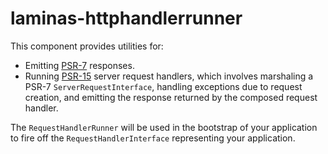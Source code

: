 # laminas-httphandlerrunner

This component provides  utilities for:

- Emitting [PSR-7](https://www.php-fig.org/psr/psr-7) responses.
- Running [PSR-15](https://www.php-fig.org/psr/psr-15) server request handlers,
  which involves marshaling a PSR-7 `ServerRequestInterface`, handling
  exceptions due to request creation, and emitting the response returned by the
  composed request handler.

The `RequestHandlerRunner` will be used in the bootstrap of your application to
fire off the `RequestHandlerInterface` representing your application.
